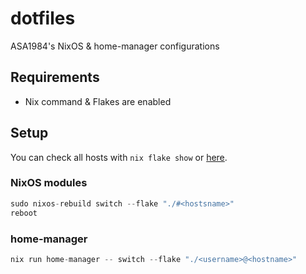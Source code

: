 # dotfiles

ASA1984's NixOS & home-manager configurations

## Requirements

- Nix command & Flakes are enabled

## Setup

You can check all hosts with `nix flake show` or [here](https://github.com/asa1984/dotfiles/blob/master/hosts/default.nix).

### NixOS modules

```nix
sudo nixos-rebuild switch --flake "./#<hostsname>"
reboot

```

### home-manager

```nix
nix run home-manager -- switch --flake "./<username>@<hostname>"
```
